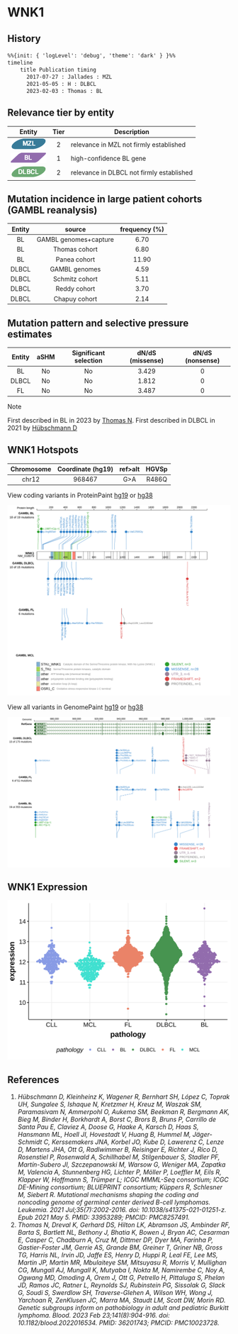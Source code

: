 # WNK1
## History
```mermaid
%%{init: { 'logLevel': 'debug', 'theme': 'dark' } }%%
timeline
    title Publication timing
      2017-07-27 : Jallades : MZL
      2021-05-05 : H : DLBCL
      2023-02-03 : Thomas : BL
```
## Relevance tier by entity

|Entity|Tier|Description                              |
|:------:|:----:|-----------------------------------------|
|![MZL](images/icons/MZL_tier2.png)|2|relevance in MZL not firmly established|
|![BL](images/icons/BL_tier1.png)    |1   |high-confidence BL gene                  |
|![DLBCL](images/icons/DLBCL_tier2.png) |2   |relevance in DLBCL not firmly established|

## Mutation incidence in large patient cohorts (GAMBL reanalysis)

|Entity|source               |frequency (%)|
|:------:|:---------------------:|:-------------:|
|BL    |GAMBL genomes+capture| 6.70        |
|BL    |Thomas cohort        | 6.80        |
|BL    |Panea cohort         |11.90        |
|DLBCL |GAMBL genomes        | 4.59        |
|DLBCL |Schmitz cohort       | 5.11        |
|DLBCL |Reddy cohort         | 3.70        |
|DLBCL |Chapuy cohort        | 2.14        |

## Mutation pattern and selective pressure estimates

|Entity|aSHM|Significant selection|dN/dS (missense)|dN/dS (nonsense)|
|:------:|:----:|:---------------------:|:----------------:|:----------------:|
|BL    |No  |No                   |3.429           |0               |
|DLBCL |No  |No                   |1.812           |0               |
|FL    |No  |No                   |3.487           |0               |


> [!NOTE]
> First described in BL in 2023 by [Thomas N](https://pubmed.ncbi.nlm.nih.gov/36201743). First described in DLBCL in 2021 by [Hübschmann D](https://pubmed.ncbi.nlm.nih.gov/33953289)


 ## WNK1 Hotspots

| Chromosome |Coordinate (hg19) | ref>alt | HGVSp | 
 | :---:| :---: | :--: | :---: |
| chr12 | 968467 | G>A | R486Q |

View coding variants in ProteinPaint [hg19](https://morinlab.github.io/LLMPP/GAMBL/WNK1_protein.html)  or [hg38](https://morinlab.github.io/LLMPP/GAMBL/WNK1_protein_hg38.html)

![image](images/proteinpaint/WNK1_NM_018979.svg)

View all variants in GenomePaint [hg19](https://morinlab.github.io/LLMPP/GAMBL/WNK1.html)  or [hg38](https://morinlab.github.io/LLMPP/GAMBL/WNK1_hg38.html)

![image](images/proteinpaint/WNK1.svg)
## WNK1 Expression
![image](images/gene_expression/WNK1_by_pathology.svg)

## References
1. *Hübschmann D, Kleinheinz K, Wagener R, Bernhart SH, López C, Toprak UH, Sungalee S, Ishaque N, Kretzmer H, Kreuz M, Waszak SM, Paramasivam N, Ammerpohl O, Aukema SM, Beekman R, Bergmann AK, Bieg M, Binder H, Borkhardt A, Borst C, Brors B, Bruns P, Carrillo de Santa Pau E, Claviez A, Doose G, Haake A, Karsch D, Haas S, Hansmann ML, Hoell JI, Hovestadt V, Huang B, Hummel M, Jäger-Schmidt C, Kerssemakers JNA, Korbel JO, Kube D, Lawerenz C, Lenze D, Martens JHA, Ott G, Radlwimmer B, Reisinger E, Richter J, Rico D, Rosenstiel P, Rosenwald A, Schillhabel M, Stilgenbauer S, Stadler PF, Martín-Subero JI, Szczepanowski M, Warsow G, Weniger MA, Zapatka M, Valencia A, Stunnenberg HG, Lichter P, Möller P, Loeffler M, Eils R, Klapper W, Hoffmann S, Trümper L; ICGC MMML-Seq consortium; ICGC DE-Mining consortium; BLUEPRINT consortium; Küppers R, Schlesner M, Siebert R. Mutational mechanisms shaping the coding and noncoding genome of germinal center derived B-cell lymphomas. Leukemia. 2021 Jul;35(7):2002-2016. doi: 10.1038/s41375-021-01251-z. Epub 2021 May 5. PMID: 33953289; PMCID: PMC8257491.*
2. *Thomas N, Dreval K, Gerhard DS, Hilton LK, Abramson JS, Ambinder RF, Barta S, Bartlett NL, Bethony J, Bhatia K, Bowen J, Bryan AC, Cesarman E, Casper C, Chadburn A, Cruz M, Dittmer DP, Dyer MA, Farinha P, Gastier-Foster JM, Gerrie AS, Grande BM, Greiner T, Griner NB, Gross TG, Harris NL, Irvin JD, Jaffe ES, Henry D, Huppi R, Leal FE, Lee MS, Martin JP, Martin MR, Mbulaiteye SM, Mitsuyasu R, Morris V, Mullighan CG, Mungall AJ, Mungall K, Mutyaba I, Nokta M, Namirembe C, Noy A, Ogwang MD, Omoding A, Orem J, Ott G, Petrello H, Pittaluga S, Phelan JD, Ramos JC, Ratner L, Reynolds SJ, Rubinstein PG, Sissolak G, Slack G, Soudi S, Swerdlow SH, Traverse-Glehen A, Wilson WH, Wong J, Yarchoan R, ZenKlusen JC, Marra MA, Staudt LM, Scott DW, Morin RD. Genetic subgroups inform on pathobiology in adult and pediatric Burkitt lymphoma. Blood. 2023 Feb 23;141(8):904-916. doi: 10.1182/blood.2022016534. PMID: 36201743; PMCID: PMC10023728.*

<!-- ORIGIN: jalladesExomeSequencingIdentifies2017 -->
<!-- DLBCL: hubschmannMutationalMechanismsShaping2021b -->
<!-- MZL: jalladesExomeSequencingIdentifies2017 -->
<!-- BL: thomasGeneticSubgroupsInform2023 -->

